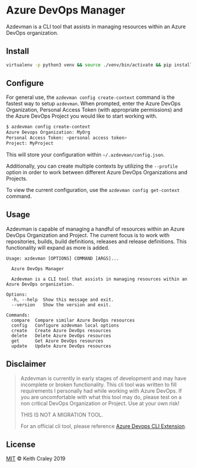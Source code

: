 # Azure DevOps Manager

Azdevman is a CLI tool that assists in managing resources within an Azure DevOps organization.

## Install

```bash
virtualenv -p python3 venv && source ./venv/bin/activate && pip install -e .
```

## Configure

For general use, the ```azdevman config create-context``` command is the fastest way to setup ```azdevman```.  When prompted, enter the Azure DevOps Organization, Personal Access Token (with appropriate permissions) and the Azure DevOps Project you would like to start working with.

```bash
$ azdevman config create-context
Azure Devops Organization: MyOrg
Personal Access Token: <personal access token>
Project: MyProject
```

This will store your configuration within ```~/.azdevman/config.json```.

Additionally, you can create multiple contexts by utilizing the ```--profile``` option in order to work between different Azure DevOps Organizations and Projects.

To view the current configuration, use the ```azdevman config get-context``` command.

## Usage

Azdevman is capable of managing a handful of resources within an Azure DevOps Organization and Project.  The current focus is to work with repositories, builds, build definitions, releases and release definitions.  This functionality will expand as more is added.

```string
Usage: azdevman [OPTIONS] COMMAND [ARGS]...

  Azure DevOps Manager

  Azdevman is a CLI tool that assists in managing resources within an Azure DevOps organization.

Options:
  -h, --help  Show this message and exit.
  --version   Show the version and exit.

Commands:
  compare  Compare similar Azure DevOps resources
  config   Configure azdevman local options
  create   Create Azure DevOps resources
  delete   Delete Azure DevOps resources
  get      Get Azure DevOps resources
  update   Update Azure DevOps resources
```

## Disclaimer

> Azdevman is currently in early stages of development and may have incomplete or broken functionality.  This cli tool was written to fill requirements I personally had while working with Azure DevOps.  If you are uncomfortable with what this tool may do, please test on a non critical DevOps Organization or Project.  Use at your own risk!
>
> THIS IS NOT A MIGRATION TOOL.
>
> For an official cli tool, please reference [Azure Devops CLI Extension](https://github.com/Microsoft/azure-devops-cli-extension).

## License

[MIT](LICENSE) © Keith Craley 2019
